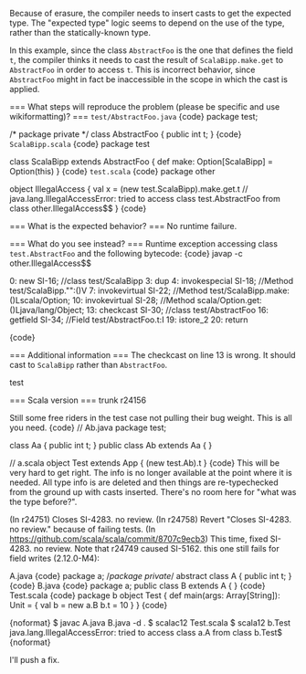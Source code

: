 Because of erasure, the compiler needs to insert casts to get the expected type. The "expected type" logic seems to depend on the use of the type, rather than the statically-known type.

In this example, since the class `AbstractFoo` is the one that defines the field `t`, the compiler thinks it needs to cast the result of `ScalaBipp.make.get` to `AbstractFoo` in order to access `t`. This is incorrect behavior, since `AbstractFoo` might in fact be inaccessible in the scope in which the cast is applied.

=== What steps will reproduce the problem (please be specific and use wikiformatting)? ===
`test/AbstractFoo.java`
{code}
package test;

/* package private */ class AbstractFoo {
  public int t;
}
{code} 
`ScalaBipp.scala`
{code}
package test

class ScalaBipp extends AbstractFoo {
  def make: Option[ScalaBipp] = Option(this)
}
{code}
`test.scala`
{code}
package other

object IllegalAccess {
    val x = (new test.ScalaBipp).make.get.t // java.lang.IllegalAccessError: tried to access class test.AbstractFoo from class other.IllegalAccess$$
}
{code}

=== What is the expected behavior? ===
No runtime failure.

=== What do you see instead? ===
Runtime exception accessing class `test.AbstractFoo` and the following bytecode:
{code}
javap -c other.IllegalAccess$$

   0:	new	SI-16; //class test/ScalaBipp
   3:	dup
   4:	invokespecial	SI-18; //Method test/ScalaBipp."<init>":()V
   7:	invokevirtual	SI-22; //Method test/ScalaBipp.make:()Lscala/Option;
   10:	invokevirtual	SI-28; //Method scala/Option.get:()Ljava/lang/Object;
   13:	checkcast	SI-30; //class test/AbstractFoo
   16:	getfield	SI-34; //Field test/AbstractFoo.t:I
   19:	istore_2
   20:	return


{code}













=== Additional information ===
The checkcast on line 13 is wrong. It should cast to `ScalaBipp` rather than `AbstractFoo`. 

test

=== Scala version ===
trunk r24156

Still some free riders in the test case not pulling their bug weight.  This is all you need.
{code}
// Ab.java
package test;

class Aa { public int t; }
public class Ab extends Aa { }

// a.scala
object Test extends App { (new test.Ab).t }
{code}
This will be very hard to get right. The info is no longer available at the point where it is needed. All type info is are deleted and then things are re-typechecked from the ground up with casts inserted. There's no room here for "what was the type before?".

(In r24751) Closes SI-4283. no review.
(In r24758) Revert "Closes SI-4283. no review." because of failing tests.
(In https://github.com/scala/scala/commit/8707c9ecb3) This time, fixed SI-4283. no review.
Note that r24749 caused SI-5162.
this one still fails for field writes (2.12.0-M4):

A.java
{code}
package a;
/*package private*/ abstract class A { public int t; }
{code}
B.java
{code}
package a;
public class B extends A { }
{code}
Test.scala
{code}
package b
object Test {
  def main(args: Array[String]): Unit = {
    val b = new a.B
    b.t = 10
  }
}
{code}

{noformat}
$ javac A.java B.java -d .
$ scalac12 Test.scala
$ scala12 b.Test
java.lang.IllegalAccessError: tried to access class a.A from class b.Test$
{noformat}

I'll push a fix.
